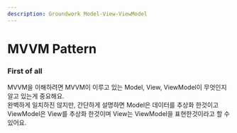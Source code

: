 ```yaml
---
description: Groundwork Model-View-ViewModel
---
```


# MVVM Pattern

### First of all

MVVM을 이해하려면 MVVM이 이루고 있는 Model, View, ViewModel이 무엇인지 알고 있는게 중요해요.   
완벽하게 일치하진 않지만, 간단하게 설명하면 Model은 데이터를 추상화 한것이고 ViewModel은 View를 추상화 한것이며 View는 ViewModel을 표현한것이라고 할 수 있어요.  


